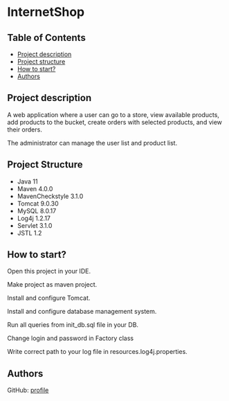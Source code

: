 # InternetShop

## Table of Contents
* [Project description](#description)
* [Project structure](#structure)
* [How to start?](#start)
* [Authors](#authors)

## <a name="description"></a>Project description
A web application where a user can go to a store, view available products, add products to the bucket, create orders with selected products, and view their orders.

The administrator can manage the user list and product list.

## <a name="structure"></a>Project Structure
* Java 11
* Maven 4.0.0
* MavenCheckstyle 3.1.0
* Tomcat 9.0.30
* MySQL 8.0.17
* Log4j 1.2.17
* Servlet 3.1.0
* JSTL 1.2

## <a name="start"></a>How to start?
Open this project in your IDE.

Make project as maven project.

Install and configure Tomcat.

Install and configure database management system.

Run all queries from init_db.sql file in your DB.

Change login and password in Factory class

Write correct path to your log file in resources.log4j.properties.


## <a name="authors"></a>Authors
GitHub: [profile](https://github.com/Riptod)

